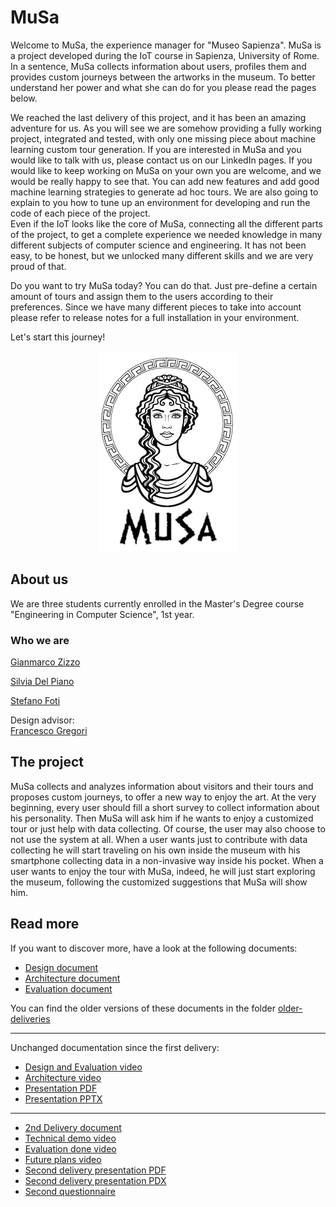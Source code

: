 # MuSa
Welcome to MuSa, the experience manager for "Museo Sapienza". MuSa is a project developed during the IoT course in Sapienza, University of Rome. In a sentence, MuSa collects information about users, profiles them and provides custom journeys between the artworks in the museum. To better understand her power and what she can do for you please read the pages below.

We reached the last delivery of this project, and it has been an amazing adventure for us. As you will see we are somehow providing a fully working project, integrated and tested, with only one missing piece about machine learning custom tour generation. If you are interested in MuSa and you would like to talk with us, please contact us on our LinkedIn pages.
If you would like to keep working on MuSa on your own you are welcome, and we would be really happy to see that. You can add new features and add good machine learning strategies to generate ad hoc tours. We are also going to explain to you how to tune up an environment for developing and run the code of each piece of the project.  
Even if the IoT looks like the core of MuSa, connecting all the different parts of the project, to get a complete experience we needed knowledge in many different subjects of computer science and engineering. It has not been easy, to be honest, but we unlocked many different skills and we are very proud of that.

Do you want to try MuSa today? You can do that. Just pre-define a certain amount of tours and assign them to the users according to their preferences. Since we have many different pieces to take into account please refer to release notes for a full installation in your environment.

Let's start this journey!
<div align="center"><img src="docs/src/logo2.png"/></div>

## About us
We are three students currently enrolled in the Master's Degree course "Engineering in Computer Science", 1st year.    
### Who we are
[Gianmarco Zizzo](https://www.linkedin.com/in/gianmarco-zizzo-9741861a3/)

[Silvia Del Piano](https://www.linkedin.com/in/silvia-del-piano-2482391a6)

[Stefano Foti](https://www.linkedin.com/in/stefano-foti/)

Design advisor:<br>
[Francesco Gregori](https://www.linkedin.com/in/francesco-gregori-7136ab1a3/)

## The project
MuSa collects and analyzes information about visitors and their tours and proposes custom journeys, to offer a new way to enjoy the art. At the very beginning, every user should fill a short survey to collect information about his personality. Then MuSa will ask him if he wants to enjoy a customized tour or just help with data collecting. Of course, the user may also choose to not use the system at all. When a user wants just to contribute with data collecting he will start traveling on his own inside the museum with his smartphone collecting data in a non-invasive way inside his pocket. When a user wants to enjoy the tour with MuSa, indeed, he will just start exploring the museum, following the customized suggestions that MuSa will show him.

## Read more
If you want to discover more, have a look at the following documents:
- [Design document](docs/Design.md)
- [Architecture document](docs/Architecture.md)
- [Evaluation document](docs/Evaluation.md) <br>

You can find the older versions of these documents in the folder [older-deliveries](/older-deliveries)

------------------------------------------------------------------------------------------------------------------------------------------------------
Unchanged documentation since the first delivery:
- [Design and Evaluation video](https://www.youtube.com/watch?v=7l4aW7eUjL8)
- [Architecture video](https://youtu.be/ARw2u26Rarg)
- [Presentation PDF](/docs/src/presentation/presentation.pdf)
- [Presentation PPTX](/docs/src/presentation/presentation.pptx)
------------------------------------------------------------------------------------------------------------------------------------------------------
- [2nd Delivery document](/older-deliveries/2nd-Delivery.md)
- [Technical demo video](https://youtu.be/QBQiZBxFIYg)
- [Evaluation done video](https://youtu.be/_k9-HsL0Ox8)
- [Future plans video](https://www.youtube.com/watch?v=rPU-n5VDRK4&feature=youtu.be)
- [Second delivery presentation PDF](/docs/src/presentation/2ndPresentation.pdf)
- [Second delivery presentation PDX](/docs/src/presentation/2ndPresentation.pptx)
- [Second questionnaire](https://docs.google.com/forms/d/e/1FAIpQLScuXQogq65TNMCWS0vha5jCFXTIvuk0Vr5boziSh9H5GiGm-w/viewform?usp=sf_link)
